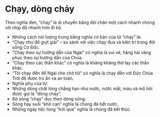 # Chạy, dòng chảy

Theo nghĩa đen, “chạy” là di chuyển bằng đôi chân một cách nhanh chóng với nhịp độ nhanh hơn đi bộ.
- Những cách nói tượng trưng bằng nghĩa cơ bản của từ “chạy” là:
- “Chạy như để giựt giải” – so sánh với việc chạy đua và kiên trì trong đời sống Cơ Đốc.
- “Chạy theo sự hướng dẫn của Ngài” có nghĩa là vui vẻ, hăng hái vâng phục theo sự hướng dẫn của Chúa.
- “Chạy theo các thần khác” có nghĩa là khăng khăng thờ lạy các thần khác.
- “Tôi chạy đến để Ngài che chở tôi“ có nghĩa là chạy đến với Đức Chúa Trời để được trú ẩn và an toàn.
- Nghĩa phụ của từ:
- Những dòng chất lỏng chẳng hạn như nước, nước mắt, máu và mồ hôi được gọi là “dòng chảy”.
- Bờ sông “chạy” dọc theo dòng sông.
- Sông hay suối “khô cạn” nghĩa là chúng đã hết nước.
- Những ngày tiệc tùng “trôi qua” nghĩa là chúng đã kết thúc.

